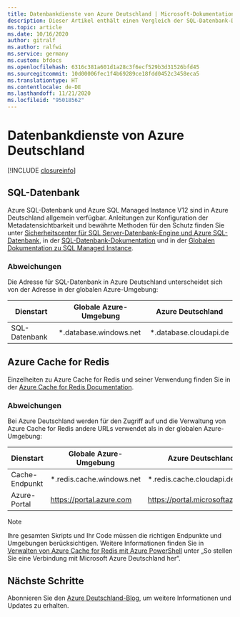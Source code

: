 ```yaml
---
title: Datenbankdienste von Azure Deutschland | Microsoft-Dokumentation
description: Dieser Artikel enthält einen Vergleich der SQL-Datenbank-Dienste für Azure Deutschland.
ms.topic: article
ms.date: 10/16/2020
author: gitralf
ms.author: ralfwi
ms.service: germany
ms.custom: bfdocs
ms.openlocfilehash: 6316c381a601d1a28c3f6ecf529b3d31526bfd45
ms.sourcegitcommit: 10d00006fec1f4b69289ce18fdd0452c3458eca5
ms.translationtype: HT
ms.contentlocale: de-DE
ms.lasthandoff: 11/21/2020
ms.locfileid: "95018562"
---
```

# <a name="azure-germany-database-services"></a>Datenbankdienste von Azure Deutschland

[!INCLUDE [closureinfo](../../includes/germany-closure-info.md)]

## <a name="sql-database"></a>SQL-Datenbank
Azure SQL-Datenbank und Azure SQL Managed Instance V12 sind in Azure Deutschland allgemein verfügbar. Anleitungen zur Konfiguration der Metadatensichtbarkeit und bewährte Methoden für den Schutz finden Sie unter [Sicherheitscenter für SQL Server-Datenbank-Engine und Azure SQL-Datenbank](/sql/relational-databases/security/security-center-for-sql-server-database-engine-and-azure-sql-database), in der [SQL-Datenbank-Dokumentation](../azure-sql/database/index.yml) und in der [Globalen Dokumentation zu SQL Managed Instance](../azure-sql/managed-instance/index.yml).

### <a name="variations"></a>Abweichungen
Die Adresse für SQL-Datenbank in Azure Deutschland unterscheidet sich von der Adresse in der globalen Azure-Umgebung:

| Dienstart | Globale Azure-Umgebung | Azure Deutschland |
| --- | --- | --- |
| SQL-Datenbank | *.database.windows.net | *.database.cloudapi.de |


## <a name="azure-cache-for-redis"></a>Azure Cache for Redis
Einzelheiten zu Azure Cache for Redis und seiner Verwendung finden Sie in der [Azure Cache for Redis Documentation](../azure-cache-for-redis/index.yml).

### <a name="variations"></a>Abweichungen
Bei Azure Deutschland werden für den Zugriff auf und die Verwaltung von Azure Cache for Redis andere URLs verwendet als in der globalen Azure-Umgebung:

| Dienstart | Globale Azure-Umgebung | Azure Deutschland |
| --- | --- | --- |
| Cache-Endpunkt | *.redis.cache.windows.net | *.redis.cache.cloudapi.de |
| Azure-Portal | https://portal.azure.com | https://portal.microsoftazure.de |

> [!NOTE]
> Ihre gesamten Skripts und Ihr Code müssen die richtigen Endpunkte und Umgebungen berücksichtigen. Weitere Informationen finden Sie in [Verwalten von Azure Cache for Redis mit Azure PowerShell](../azure-cache-for-redis/cache-how-to-manage-redis-cache-powershell.md) unter „So stellen Sie eine Verbindung mit Microsoft Azure Deutschland her“.
>
>


## <a name="next-steps"></a>Nächste Schritte
Abonnieren Sie den [Azure Deutschland-Blog](/archive/blogs/azuregermany/), um weitere Informationen und Updates zu erhalten.